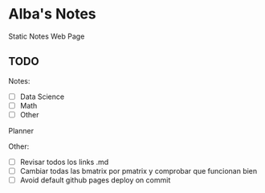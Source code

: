 # Alba's Notes

Static Notes Web Page

## TODO

Notes:

- [ ] Data Science
- [ ] Math
- [ ] Other

Planner

Other:

- [ ] Revisar todos los links .md
- [ ] Cambiar todas las bmatrix por pmatrix y comprobar que funcionan bien
- [ ] Avoid default github pages deploy on commit
